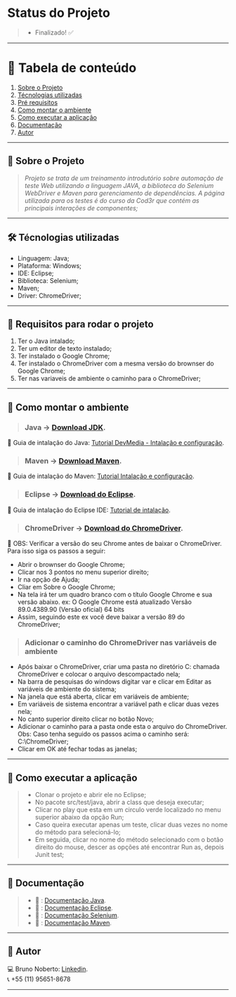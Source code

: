 

# Status do Projeto
> - Finalizado! :white_check_mark:

*******
# :file_folder: Tabela de conteúdo
1. [Sobre o Projeto](#sobre)
2. [Técnologias utilizadas](#ferramentas)
3. [Pré requisitos](#requisitos)
4. [Como montar o ambiente](#ambiente)
5. [Como executar a aplicação](#execucao)
6. [Documentação](#documentacao)
7. [Autor](#autor)

*******

<div id='sobre'/>

## :file_folder: Sobre o Projeto
>*Projeto se trata de um treinamento introdutório sobre automação de teste Web utilizando a linguagem JAVA, a biblioteca do Selenium WebDriver e Maven para gerenciamento de dependências. A página utilizada para os testes é do curso da Cod3r que contém as principais interações de componentes;*

*******

<div id='ferramentas'/>

## 🛠 Técnologias utilizadas
- Linguagem: Java;
- Plataforma: Windows;
- IDE: Eclipse;
- Biblioteca: Selenium;
- Maven;
- Driver: ChromeDriver;

*******

<div id='requisitos'/>

## :file_folder: Requisitos para rodar o projeto
1. Ter o Java intalado;
2. Ter um editor de texto instalado;
3. Ter instalado o Google Chrome;
4. Ter instalado o ChromeDriver com a mesma versão do brownser do Google Chrome;
5. Ter nas variaveis de ambiente o caminho para o ChromeDriver;

*******

<div id='ambiente'/>

## :file_folder: Como montar o ambiente

> ### Java -> [Download JDK](https://www.oracle.com/java/technologies/javase-downloads.html).
:pushpin: Guia de intalação do Java: [Tutorial DevMedia - Intalação e configuração](https://www.devmedia.com.br/instalacao-e-configuracao-do-pacote-java-jdk/23749).

> ### Maven -> [Download Maven](https://maven.apache.org/download.cgi).
:pushpin: Guia de intalação do Maven: [Tutorial Intalação e configuração](http://charlesmms.azurewebsites.net/2017/09/04/instalando-maven-no-windows-10/#:~:text=Instalando%20o%20Maven,Program%20Files%5CApache%5Cmaven.).

> ### Eclipse -> [Download do Eclipse](https://www.eclipse.org/).
:pushpin: Guia de intalação do Eclipse IDE: [Tutorial de intalação](https://medium.com/danielpadua/java-spring-boot-eclipse-7a1c4c364839).

> ### ChromeDriver -> [Download do ChromeDriver](https://chromedriver.chromium.org/downloads).
:pushpin: OBS: Verificar a versão do seu Chrome antes de baixar o ChromeDriver. Para isso siga os passos a seguir:

- Abrir o brownser do Google Chrome;
- Clicar nos 3 pontos no menu superior direito;
- Ir na opção de Ajuda;
- Cliar em Sobre o Google Chrome;
- Na tela irá ter um quadro branco com o título Google Chrome e sua versão abaixo.
ex: O Google Chrome está atualizado Versão 89.0.4389.90 (Versão oficial) 64 bits
- Assim, seguindo este ex você deve baixar a versão 89 do ChromeDriver;

> ### Adicionar o caminho do ChromeDriver nas variáveis de ambiente
- Após baixar o ChromeDriver, criar uma pasta no diretório C: chamada ChromeDriver e colocar o arquivo descompactado nela;
- Na barra de pesquisas do windows digitar var e clicar em Editar as variáveis de ambiente do sistema;
- Na janela que está aberta, clicar em variáveis de ambiente;
- Em variáveis de sistema encontrar a variável path e clicar duas vezes nela;
- No canto superior direito clicar no botão Novo;
- Adicionar o caminho para a pasta onde esta o arquivo do ChromeDriver.
Obs: Caso tenha seguido os passos acima o caminho será: C:\ChromeDriver;
- Clicar em OK até fechar todas as janelas;

*******

<div id='execucao'/>

## :file_folder: Como executar a aplicação
> - Clonar o projeto e abrir ele no Eclipse;
> - No pacote src/test/java, abrir a class que deseja executar;
> - Clicar no play que esta em um circulo verde localizado no menu superior abaixo da opção Run;
> - Caso queira executar apenas um teste, clicar duas vezes no nome do método para selecioná-lo;
> - Em seguida, clicar no nome do método selecionado com o botão direito do mouse, descer as opções até encontrar Run as, depois Junit test;

*******

<div id='documentacao'/>

## :file_folder: Documentação

> - :blue_book: : [Documentação Java](https://www.oracle.com/br/java/technologies/javase-jdk8-doc-downloads.html).
> - :blue_book: : [Documentação Eclipse](https://www.eclipse.org/documentation/).
> - :blue_book: : [Documentação Selenium](https://www.selenium.dev/documentation/pt-br/getting_started/).
> - :blue_book: : [Documentação Maven](https://maven.apache.org/guides/index.html).

*******

<div id='autor'/>

## :bust_in_silhouette: Autor
:computer: Bruno Noberto: [Linkedin](https://www.linkedin.com/in/bruno-noberto/).
<br/>
:telephone_receiver: +55 (11) 95651-8678
*******
